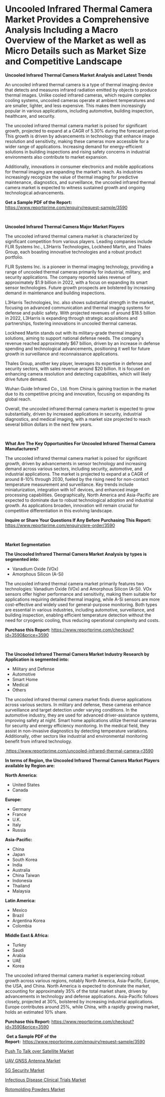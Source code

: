 <p><h1>Uncooled Infrared Thermal Camera Market Provides a Comprehensive Analysis Including a Macro Overview of the Market as well as Micro Details such as Market Size and Competitive Landscape</h1></p><p><strong>Uncooled Infrared Thermal Camera Market Analysis and Latest Trends</strong></p>
<p><p>An uncooled infrared thermal camera is a type of thermal imaging device that detects and measures infrared radiation emitted by objects to produce thermal images. Unlike cooled infrared cameras, which require complex cooling systems, uncooled cameras operate at ambient temperatures and are smaller, lighter, and less expensive. This makes them increasingly popular in various applications, including automotive, building inspection, healthcare, and security.</p><p>The uncooled infrared thermal camera market is poised for significant growth, projected to expand at a CAGR of 5.30% during the forecast period. This growth is driven by advancements in technology that enhance image resolution and sensitivity, making these cameras more accessible for a wider range of applications. Increasing demand for energy-efficient solutions in building inspections and rising safety concerns in industrial environments also contribute to market expansion. </p><p>Additionally, innovations in consumer electronics and mobile applications for thermal imaging are expanding the market's reach. As industries increasingly recognize the value of thermal imaging for predictive maintenance, diagnostics, and surveillance, the uncooled infrared thermal camera market is expected to witness sustained growth and ongoing technological advancements.</p></p>
<p><strong>Get a Sample PDF of the Report:&nbsp;</strong> <a href="https://www.reportprime.com/enquiry/request-sample/3590">https://www.reportprime.com/enquiry/request-sample/3590</a></p>
<p>&nbsp;</p>
<p><strong>Uncooled Infrared Thermal Camera Major Market Players</strong></p>
<p><p>The uncooled infrared thermal camera market is characterized by significant competition from various players. Leading companies include FLIR Systems Inc., L3Harris Technologies, Lockheed Martin, and Thales Group, each boasting innovative technologies and a robust product portfolio.</p><p>FLIR Systems Inc. is a pioneer in thermal imaging technology, providing a range of uncooled thermal cameras primarily for industrial, military, and security applications. The company reported sales revenue of approximately $1.9 billion in 2022, with a focus on expanding its smart sensor technologies. Future growth prospects are bolstered by increasing demand in maintenance and building inspections.</p><p>L3Harris Technologies, Inc. also shows substantial strength in the market, focusing on advanced communication and thermal imaging systems for defense and public safety. With projected revenues of around $18.5 billion in 2022, L3Harris is expanding through strategic acquisitions and partnerships, fostering innovations in uncooled thermal cameras.</p><p>Lockheed Martin stands out with its military-grade thermal imaging solutions, aiming to support national defense needs. The company's revenue reached approximately $67 billion, driven by an increase in defense spending and technological advancements, positioning it well for future growth in surveillance and reconnaissance applications.</p><p>Thales Group, another key player, leverages its expertise in defense and security sectors, with sales revenue around $20 billion. It is focused on enhancing camera resolution and detecting capabilities, which will likely drive future demand.</p><p>Wuhan Guide Infrared Co., Ltd. from China is gaining traction in the market due to its competitive pricing and innovation, focusing on expanding its global reach. </p><p>Overall, the uncooled infrared thermal camera market is expected to grow substantially, driven by increased applications in security, industrial diagnostics, and medical imaging, with a market size projected to reach several billion dollars in the next few years.</p></p>
<p>&nbsp;</p>
<p><strong>What Are The Key Opportunities For Uncooled Infrared Thermal Camera Manufacturers?</strong></p>
<p><p>The uncooled infrared thermal camera market is poised for significant growth, driven by advancements in sensor technology and increasing demand across various sectors, including security, automotive, and industrial applications. The market is projected to expand at a CAGR of around 8-10% through 2030, fueled by the rising need for non-contact temperature measurement and surveillance. Key trends include miniaturization, integration with IoT devices, and enhanced image processing capabilities. Geographically, North America and Asia-Pacific are expected to dominate due to robust technological adoption and industrial growth. As applications broaden, innovation will remain crucial for competitive differentiation in this evolving landscape.</p></p>
<p><strong>Inquire or Share Your Questions If Any Before Purchasing This Report:</strong> <a href="https://www.reportprime.com/enquiry/pre-order/3590">https://www.reportprime.com/enquiry/pre-order/3590</a></p>
<p>&nbsp;</p>
<p><strong>Market Segmentation</strong></p>
<p><strong>The Uncooled Infrared Thermal Camera Market Analysis by types is segmented into:</strong></p>
<p><ul><li>Vanadium Oxide (VOx)</li><li>Amorphous Silicon (A-Si)</li></ul></p>
<p><p>The uncooled infrared thermal camera market primarily features two technologies: Vanadium Oxide (VOx) and Amorphous Silicon (A-Si). VOx sensors offer higher performance and sensitivity, making them suitable for applications requiring detailed thermal imaging, while A-Si sensors are more cost-effective and widely used for general-purpose monitoring. Both types are essential in various industries, including automotive, surveillance, and building inspection, enabling efficient temperature detection without the need for cryogenic cooling, thus reducing operational complexity and costs.</p></p>
<p><strong>Purchase this Report:&nbsp;</strong><a href="https://www.reportprime.com/checkout?id=3590&price=3590">https://www.reportprime.com/checkout?id=3590&price=3590</a></p>
<p>&nbsp;</p>
<p><strong>The Uncooled Infrared Thermal Camera Market Industry Research by Application is segmented into:</strong></p>
<p><ul><li>Military and Defense</li><li>Automotive</li><li>Smart Home</li><li>Medical</li><li>Others</li></ul></p>
<p><p>The uncooled infrared thermal camera market finds diverse applications across various sectors. In military and defense, these cameras enhance surveillance and target detection under varying conditions. In the automotive industry, they are used for advanced driver-assistance systems, improving safety at night. Smart home applications utilize thermal cameras for security and energy efficiency monitoring. In the medical field, they assist in non-invasive diagnostics by detecting temperature variations. Additionally, other sectors like industrial and environmental monitoring benefit from infrared technology.</p></p>
<p><a href="https://www.reportprime.com/uncooled-infrared-thermal-camera-r3590">&nbsp;https://www.reportprime.com/uncooled-infrared-thermal-camera-r3590</a></p>
<p><strong>In terms of Region, the Uncooled Infrared Thermal Camera Market Players available by Region are:</strong></p>
<p>
    <p> <strong> North America: </strong>
        <ul>
            <li>United States</li>
            <li>Canada</li>
        </ul>
        </p> 
    <p> <strong> Europe: </strong>
        <ul>
            <li>Germany</li>
            <li>France</li>
            <li>U.K.</li>
            <li>Italy</li>
            <li>Russia</li>
        </ul>
        </p> 
    <p> <strong> Asia-Pacific: </strong>
        <ul>
            <li>China</li>
            <li>Japan</li>
            <li>South Korea</li>
            <li>India</li>
            <li>Australia</li>
            <li>China Taiwan</li>
            <li>Indonesia</li>
            <li>Thailand</li>
            <li>Malaysia</li>
        </ul>
        </p> 
    <p> <strong> Latin America: </strong>
        <ul>
            <li>Mexico</li>
            <li>Brazil</li>
            <li>Argentina Korea</li>
            <li>Colombia</li>
        </ul>
        </p> 
    <p> <strong> Middle East & Africa: </strong>
        <ul>
            <li>Turkey</li>
            <li>Saudi</li>
            <li>Arabia</li>
            <li>UAE</li>
            <li>Korea</li>
        </ul>
    </p>
    </p>
<p><p>The uncooled infrared thermal camera market is experiencing robust growth across various regions, notably North America, Asia-Pacific, Europe, the USA, and China. North America is expected to dominate the market, accounting for approximately 35% of the total market share, driven by advancements in technology and defense applications. Asia-Pacific follows closely, projected at 30%, bolstered by increasing industrial applications. Europe contributes around 25%, while China, with a rapidly growing market, holds an estimated 10% share.</p></p>
<p><strong>Purchase this Report: </strong><a href="https://www.reportprime.com/checkout?id=3590&price=3590">https://www.reportprime.com/checkout?id=3590&price=3590</a></p>
<p>&nbsp;<strong>Get a Sample PDF of the Report:&nbsp;&nbsp;</strong><a href="https://www.reportprime.com/enquiry/request-sample/3590">https://www.reportprime.com/enquiry/request-sample/3590</a></p>
<p><strong></strong></p>
<p><p><a href="https://github.com/NasrinKhan99/Market-Research-Report-List-1/blob/main/push-to-talk-over-satellite-market.md">Push To Talk over Satellite Market</a></p><p><a href="https://github.com/petbigbeepjn/Market-Research-Report-List-1/blob/main/uav-gnss-antenna-market.md">UAV GNSS Antenna Market</a></p><p><a href="https://www.linkedin.com/pulse/how-5g-security-market-evolved-key-trends-regional-dynamics-b8mae?trackingId=W6W9bhe3TluK0DbS3OBRpQ%3D%3D">5G Security Market</a></p><p><a href="https://www.linkedin.com/pulse/driving-market-forces-infectious-disease-clinical-trials-bfoue?trackingId=xAwcQAeoRAmoxOy3aoUnhA%3D%3D">Infectious Disease Clinical Trials Market</a></p><p><a href="https://issuu.com/reportprime-2/docs/rotomolding-powders-market-size-203_3a51aea362b44e">Rotomolding Powders Market</a></p></p>